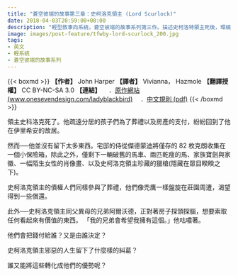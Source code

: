 ```yaml
---
title: "蒼空彼端的故事第三章：史柯洛克領主 (Lord Scurlock)"
date: 2018-04-03T20:59:00+08:00
description: "輕型敘事向系統，蒼空彼端的故事系列第三作。描述史柯洛特領主死後，環繞在他遺產所發生的債務、感情糾葛、與謎題。"
image: images/post-feature/tfwby-lord-scurlock_200.jpg
tags: 
- 英文
- 輕系統
- 蒼空彼端的故事系列
---
```

{{< boxmd >}}
**【作者】** John Harper
**【譯者】** Vivianna， Hazmole
**【翻譯授權】** CC BY-NC-SA 3.0
**【連結】**
　．[原作網站 (www.onesevendesign.com/ladyblackbird)](http://www.onesevendesign.com/ladyblackbird)
　．[中文規則 (pdf)](https://drive.google.com/file/d/1H_sQdGJmO3njHrmT7S4rCTbygMplB8Xd/view)
{{< /boxmd >}}

領主史科洛克死了。他疏遠分居的孩子們為了葬禮以及房產的支付，紛紛回到了他在伊里希安的故居。

然而──他並沒有留下太多東西。宅邸的侍從傑德蒙迪將僅存的 82 枚克朗收集在一個小保險箱，除此之外，僅剩下一輛破舊的馬車、兩匹乾瘦的馬、家族寶劍與家徽、一幅陌生女性的肖像畫、以及史柯洛克領主珍藏的獵槍(隱藏在眾目睽睽之下)。

史柯洛克領主的債權人們同樣參與了葬禮，他們像禿鷹一樣盤旋在莊園周遭，渴望得到一些償還。

此外──史柯洛克領主同父異母的兄弟阿爾沃德，正對著房子探頭探腦，想要索取任何看起來有價值的東西。
「我的兄弟會希望我擁有這個。」他咕噥著。

他們會把錢付給誰？又是由誰決定？

史柯洛克領主邪惡的人生留下了什麼樣的糾葛？

誰又能將這些轉化成他們的優勢呢？